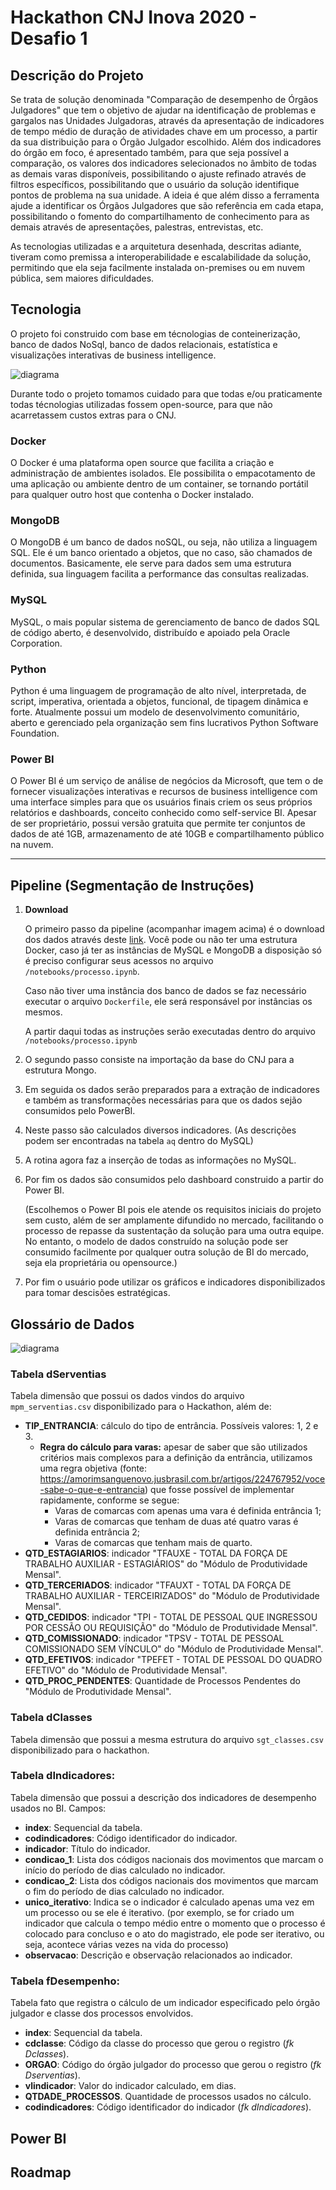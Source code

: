 # Hackathon CNJ Inova 2020 - Desafio 1

## Descrição do Projeto

Se trata de solução denominada "Comparação de desempenho de Órgãos Julgadores" que tem o objetivo de ajudar na identificação de problemas e gargalos nas Unidades Julgadoras, através da apresentação de indicadores de tempo médio de duração de atividades chave em um processo, a partir da sua distribuição para o Órgão Julgador escolhido. Além dos indicadores do órgão em foco, é apresentado também, para que seja possível a comparação, os valores dos indicadores selecionados no âmbito de todas as demais varas disponíveis, possibilitando o ajuste refinado através de filtros específicos, possibilitando que o usuário da solução identifique pontos de problema na sua unidade. A ideia é que além disso a ferramenta ajude a identificar os Órgãos Julgadores que são referência em cada etapa, possibilitando o fomento do compartilhamento de conhecimento para as demais através de apresentações, palestras, entrevistas, etc.

As tecnologias utilizadas e a arquitetura desenhada, descritas adiante, tiveram como premissa a interoperabilidade e escalabilidade da solução, permitindo que ela seja facilmente instalada on-premises ou em nuvem pública, sem maiores dificuldades.

## Tecnologia

O projeto foi construido com base em técnologias de conteinerização, banco de dados NoSql, banco de dados relacionais, estatística e visualizações interativas de business intelligence.

![diagrama](assets/img/diagram.jpeg)

Durante todo o projeto tomamos cuidado para que todas e/ou praticamente todas técnologias utilizadas fossem open-source, para que não acarretassem custos extras para o CNJ.

### Docker

O Docker é uma plataforma open source que facilita a criação e administração de ambientes isolados. Ele possibilita o empacotamento de uma aplicação ou ambiente dentro de um container, se tornando portátil para qualquer outro host que contenha o Docker instalado.

### MongoDB

O MongoDB é um banco de dados noSQL, ou seja, não utiliza a linguagem SQL. Ele é um banco orientado a objetos, que no caso, são chamados de documentos. Basicamente, ele serve para dados sem uma estrutura definida, sua linguagem facilita a performance das consultas realizadas.

### MySQL

MySQL, o mais popular sistema de gerenciamento de banco de dados SQL de código aberto, é desenvolvido, distribuído e apoiado pela Oracle Corporation.

### Python

Python é uma linguagem de programação de alto nível, interpretada, de script, imperativa, orientada a objetos, funcional, de tipagem dinâmica e forte. Atualmente possui um modelo de desenvolvimento comunitário, aberto e gerenciado pela organização sem fins lucrativos Python Software Foundation.

### Power BI

O Power BI é um serviço de análise de negócios da Microsoft, que tem o de fornecer visualizações interativas e recursos de business intelligence com uma interface simples para que os usuários finais criem os seus próprios relatórios e dashboards, conceito conhecido como self-service BI. Apesar de ser proprietário, possui versão gratuita que permite ter conjuntos de dados de até 1GB, armazenamento de até 10GB e compartilhamento público na nuvem.

------------

## Pipeline (Segmentação de Instruções)

1. **Download**

    O primeiro passo da pipeline (acompanhar imagem acima) é o download dos dados através deste [link](). Você pode ou não ter uma estrutura Docker,  caso já ter as instâncias de MySQL e MongoDB a disposição só é preciso configurar seus acessos no arquivo `/notebooks/processo.ipynb`.
    
    Caso não tiver uma instância dos banco de dados se faz necessário executar o arquivo `Dockerfile`, ele será responsável por instâncias os mesmos.

    A partir daqui todas as instruções serão executadas dentro do arquivo `/notebooks/processo.ipynb`

2. O segundo passo consiste na importação da base do CNJ para a estrutura Mongo.

3. Em seguida os dados serão preparados para a extração de indicadores e também as transformações necessárias para que os dados sejão consumidos pelo PowerBI.

4. Neste passo são calculados diversos indicadores. (As descrições podem ser encontradas na tabela `aq` dentro do MySQL)

5. A rotina agora faz a inserção de todas as informações no MySQL.

6. Por fim os dados são consumidos pelo dashboard construido a partir do Power BI.
    
    (Escolhemos o Power BI pois ele atende os requisitos iniciais do projeto sem custo, além de ser amplamente difundido no mercado, facilitando o processo de repasse da sustentação da solução para uma outra equipe. No entanto, o modelo de dados construído na solução pode ser consumido facilmente por qualquer outra solução de BI do mercado, seja ela proprietária ou opensource.)

7. Por fim o usuário pode utilizar os gráficos e indicadores disponibilizados para tomar descisões estratégicas.

## Glossário de Dados

![diagrama](assets/img/uml.jpeg)

### Tabela dServentias

Tabela dimensão que possui os dados vindos do arquivo `mpm_serventias.csv` disponibilizado para o Hackathon, além de:

- **TIP_ENTRANCIA**: cálculo do tipo de entrância. Possíveis valores: 1, 2 e 3.
    - **Regra do cálculo para varas:** apesar de saber que são utilizados critérios mais complexos para a definição da entrância, utilizamos uma regra objetiva (fonte: https://amorimsanguenovo.jusbrasil.com.br/artigos/224767952/voce-sabe-o-que-e-entrancia) que fosse possível de implementar rapidamente, conforme se segue: 
        - Varas de comarcas com apenas uma vara é definida entrância 1; 
        - Varas de comarcas que tenham de duas até quatro varas é definida entrância 2;
        - Varas de comarcas que tenham mais de quarto.
- **QTD_ESTAGIARIOS**: indicador "TFAUXE - TOTAL DA FORÇA DE TRABALHO AUXILIAR - ESTAGIÁRIOS" do "Módulo de Produtividade Mensal".
- **QTD_TERCERIADOS**: indicador "TFAUXT - TOTAL DA FORÇA DE TRABALHO AUXILIAR - TERCEIRIZADOS" do "Módulo de Produtividade Mensal".
- **QTD_CEDIDOS**: indicador "TPI - TOTAL DE PESSOAL QUE INGRESSOU POR CESSÃO OU REQUISIÇÃO" do "Módulo de Produtividade Mensal".
- **QTD_COMISSIONADO**: indicador "TPSV - TOTAL DE PESSOAL COMISSIONADO SEM VÍNCULO" do "Módulo de Produtividade Mensal".
- **QTD_EFETIVOS**: indicador "TPEFET - TOTAL DE PESSOAL DO QUADRO EFETIVO" do "Módulo de Produtividade Mensal".
- **QTD_PROC_PENDENTES**: Quantidade de Processos Pendentes do "Módulo de Produtividade Mensal".

### Tabela dClasses

Tabela dimensão que possui a mesma estrutura do arquivo `sgt_classes.csv` disponibilizado para o hackathon.

### Tabela dIndicadores:

Tabela dimensão que possui a descrição dos indicadores de desempenho usados no BI. Campos:

- **index**: Sequencial da tabela.
- **codindicadores**: Código identificador do indicador.
- **indicador**: Título do indicador.
- **condicao_1**: Lista dos códigos nacionais dos movimentos que marcam o início do período de dias calculado no indicador.
- **condicao_2**: Lista dos códigos nacionais dos movimentos que marcam o fim do período de dias calculado no indicador.
- **unico_iterativo**: Indica se o indicador é calculado apenas uma vez em um processo ou se ele é iterativo. (por exemplo, se for criado um indicador que calcula o tempo médio entre o momento que o processo é colocado para concluso e o ato do magistrado, ele pode ser iterativo, ou seja, acontece várias vezes na vida do processo)
- **observacao**: Descrição e observação relacionados ao indicador.

### Tabela fDesempenho:

Tabela fato que registra o cálculo de um indicador especificado pelo órgão julgador e classe dos processos envolvidos.

- **index**: Sequencial da tabela.
- **cdclasse**: Código da classe do processo que gerou o registro (*fk Dclasses*).
- **ORGAO**: Código do órgão julgador do processo que gerou o registro (*fk Dserventias*).
- **vlindicador**: Valor do indicador calculado, em dias.
- **QTDADE_PROCESSOS**. Quantidade de processos usados no cálculo.
- **codindicadores**: Código identificador do indicador (*fk dIndicadores*).

## Power BI


## Roadmap
